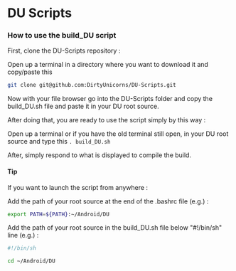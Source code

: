 # DU Scripts #

### How to use the build_DU script ###

First, clone the DU-Scripts repository :

Open up a terminal in a directory where you want to download it and copy/paste this

```bash
git clone git@github.com:DirtyUnicorns/DU-Scripts.git
```

Now with your file browser go into the DU-Scripts folder and copy the build_DU.sh file and paste it in your DU root source.

After doing that, you are ready to use the script simply by this way :

Open up a terminal or if you have the old terminal still open, in your DU root source and type this ```. build_DU.sh```

After, simply respond to what is displayed to compile the build.


#### Tip ####

If you want to launch the script from anywhere :

Add the path of your root source at the end of the .bashrc file (e.g.) :

```bash
export PATH=${PATH}:~/Android/DU

```
Add the path of your root source in the build_DU.sh file below "#!/bin/sh" line (e.g.) :

```bash
#!/bin/sh

cd ~/Android/DU
```
